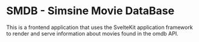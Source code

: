 # SMDB - Simsine Movie DataBase
This is a frontend application that uses the SvelteKit application framework to render and serve information about movies found in the omdb API.

